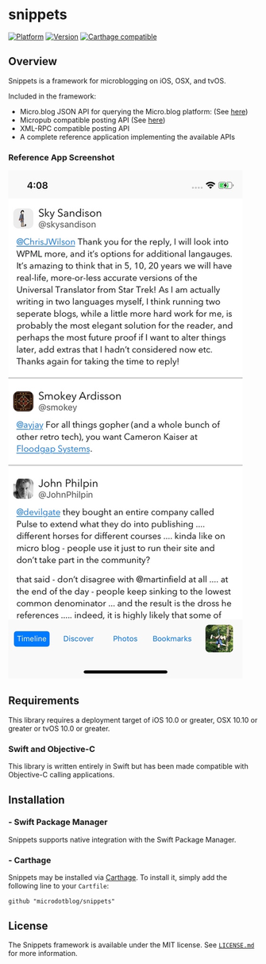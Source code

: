 # snippets
[![Platform](http://cocoapod-badges.herokuapp.com/p/SnippetsFramework/badge.png)](http://cocoadocs.org/docsets/SnippetsFramework)
[![Version](http://cocoapod-badges.herokuapp.com/v/SnippetsFramework/badge.png)](http://cocoadocs.org/docsets/SnippetsFramework)
[![Carthage compatible](https://img.shields.io/badge/Carthage-compatible-4BC51D.svg?style=flat)](https://github.com/Carthage/Carthage)

## Overview
Snippets is a framework for microblogging on iOS, OSX, and tvOS. 

Included in the framework:
- Micro.blog JSON API for querying the Micro.blog platform:  (See [here](http://help.micro.blog/2017/api-json/))
- Micropub compatible posting API (See [here](http://help.micro.blog/2017/api-posting/))
- XML-RPC compatible posting API
- A complete reference application implementing the available APIs


### Reference App Screenshot
![Screenshot](https://raw.githubusercontent.com/microdotblog/snippets/master/Screenshots/Snippets01.jpg)

## Requirements

This library requires a deployment target of iOS 10.0 or greater, OSX 10.10 or greater or tvOS 10.0 or greater.

### Swift and Objective-C

This library is written entirely in Swift but has been made compatible with Objective-C calling applications. 


## Installation

### - Swift Package Manager

Snippets supports native integration with the Swift Package Manager.

### - Carthage

Snippets may be installed via [Carthage](https://github.com/Carthage/Carthage). To install it, simply add the following line to your `Cartfile`:

```
github "microdotblog/snippets"
```

## License

The Snippets framework is available under the MIT license. See [`LICENSE.md`](https://github.com/microdotblog/snippets/blob/develop/LICENSE.md) for more information.


